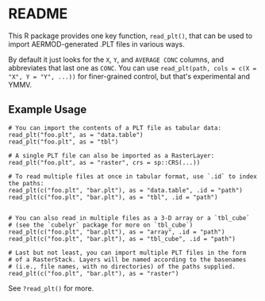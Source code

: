 # README

This R package provides one key function, `read_plt()`, that can be used to import AERMOD-generated .PLT files in various ways.

By default it just looks for the `X`, `Y`, and `AVERAGE CONC` columns, and abbreviates that last one as `CONC`. 
You can use `read_plt(path, cols = c(X = "X", Y = "Y", ...))` for finer-grained control, but that's experimental and YMMV. 

## Example Usage

```
# You can import the contents of a PLT file as tabular data:
read_plt("foo.plt", as = "data.table")
read_plt("foo.plt", as = "tbl")

# A single PLT file can also be imported as a RasterLayer:
read_plt("foo.plt", as = "raster", crs = sp::CRS(...))

# To read multiple files at once in tabular format, use `.id` to index the paths:
read_plt(c("foo.plt", "bar.plt"), as = "data.table", .id = "path")
read_plt(c("foo.plt", "bar.plt"), as = "tbl", .id = "path")


# You can also read in multiple files as a 3-D array or a `tbl_cube`
# (see the `cubelyr` package for more on `tbl_cube`)
read_plt(c("foo.plt", "bar.plt"), as = "array", .id = "path")
read_plt(c("foo.plt", "bar.plt"), as = "tbl_cube", .id = "path")

# Last but not least, you can import multiple PLT files in the form
# of a RasterStack. Layers will be named according to the basenames
# (i.e., file names, with no directories) of the paths supplied.
read_plt(c("foo.plt", "bar.plt"), as = "raster")
```

See `?read_plt()` for more.

